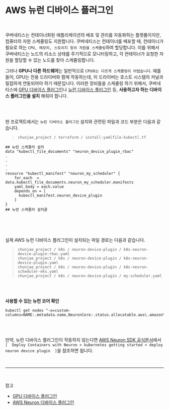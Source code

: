 # AWS 뉴런 디바이스 플러그인

<br>

쿠버네티스는 컨테이너화된 애플리케이션의 배포 및 관리를 자동화하는 플랫폼이지만, 컴퓨터의 자원 스케쥴링도 지원합니다. 쿠버네티스는 컨테이너를 배포할 때, 컨테이너가 필요로 하는 `CPU, 메모리, 스토리지 등의 자원을 스케쥴링`하여 할당합니다. 이를 위해서 쿠버네티스는 노드의 리소스 상태를 주기적으로 모니터링하고, 각 컨테이너가 요청한 자원을 할당할 수 있는 노드를 찾아 스케쥴링합니다.

그러나 **GPU나 다른 하드웨어**는 일반적으로 `CPU와는 다르게 스케쥴링이 어렵습니다`. 예를 들어, GPU는 전용 드라이버와 함께 작동하는데, 이 드라이버는 호스트 시스템의 커널과 밀접하게 연동되어야 하기 때문입니다. 이러한 장비들을 스케쥴링 하기 위해서, 쿠버네티스에 [GPU 디바이스 플러그인](https://raw.githubusercontent.com/NVIDIA/k8s-device-plugin/1.0.0-beta4/nvidia-device-plugin.yml)나 [뉴런 디바이스 플러그인](https://awsdocs-neuron.readthedocs-hosted.com/en/latest/_downloads/f57f27621e52b305dba7d624c477977a/k8s-neuron-device-plugin.yml) 등, **사용하고자 하는 디바이스 플러그인을 설치** 해줘야 합니다.

<br><br>

현 프로젝트에서는 `뉴런 디바이스 플러그인` 설치와 관련된 파일과 코드 부분은 다음과 같습니다.   

> `chunjae_project / terraform / install-yamlfile-kubectl.tf`

```
## 뉴런 스케줄러 설치
data "kubectl_file_documents" "neuron_device_plugin_rbac"
.
.
.
.
resource "kubectl_manifest" "neuron_my_scheduler" {
    for_each  = data.kubectl_file_documents.neuron_my_scheduler.manifests
    yaml_body = each.value
    depends_on = [
      kubectl_manifest.neuron_device_plugin
    ]
}
## 뉴런 스케줄러 설치끝
```


<br><br><br>

실제 AWS 뉴런 디바이스 플러그인이 설치되는 파일 경로는 다음과 같습니다.

> `chunjae_project / k8s / neuron-device-plugin / k8s-neuron-device-plugin-rbac.yaml`   
> `chunjae_project / k8s / neuron-device-plugin / k8s-neuron-device-plugin.yaml`   
> `chunjae_project / k8s / neuron-device-plugin / k8s-neuron-scheduler-eks.yaml`   
> `chunjae_project / k8s / neuron-device-plugin / my-scheduler.yaml`   


<br><br>



**사용할 수 있는 뉴런 코어 확인**
```
kubectl get nodes "-o=custom-columns=NAME:.metadata.name,NeuronCore:.status.allocatable.aws\.amazon\.com/neuroncore"
```

<br><br>



만약, 뉴런 디바이스 플러그인이 작동하지 않는다면 [AWS Neuron SDK 공식문서](https://awsdocs-neuron.readthedocs-hosted.com/en/latest/)에서 
`[  Deploy Containers with Neuron > kubernetes getting started > deploy neuron device plugin  ]`을 참조하면 됩니다.

<br>

----

<br>




참고    

- [GPU 디바이스 플러그인](https://kubernetes.io/ko/docs/tasks/manage-gpus/scheduling-gpus/)
- [AWS Neuron 디바이스 플러그인](https://awsdocs-neuron.readthedocs-hosted.com/en/latest/containers/index.html)